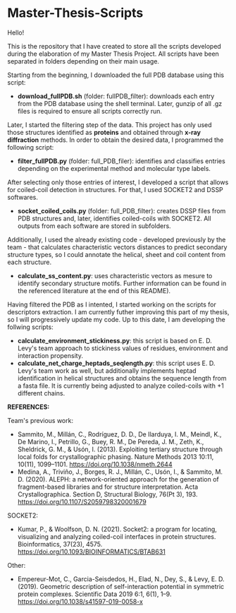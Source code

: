 # Master-Thesis-Scripts

Hello!

This is the repository that I have created to store all the scripts developed during the elaboration of my Master Thesis Project.
All scripts have been separated in folders depending on their main usage.

Starting from the beginning, I downloaded the full PDB database using this script:

- <strong>download_fullPDB.sh</strong> (folder: fullPDB_filter): downloads each entry from the PDB database using the shell terminal. Later, gunzip of all .gz files is required to ensure all scripts correctly run.

Later, I started the filtering step of the data. This project has only used those structures identified as <strong>proteins</strong> and obtained through <strong>x-ray diffraction</strong> methods.
In order to obtain the desired data, I programmed the following script:

- <strong>filter_fullPDB.py</strong> (folder: full_PDB_filer): identifies and classifies entries depending on the experimental method and  molecular type labels.

After selecting only those entries of interest, I developed a script that allows for coiled-coil detection in structures. For that, I used SOCKET2 and DSSP softwares.

- <strong>socket_coiled_coils.py</strong> (folder: full_PDB_filter): creates DSSP files from PDB structures and, later, identifies coiled-coils with SOCKET2. All outputs from each software are stored in subfolders.

Additionally, I used the already existing code - developed previously by the team - that calculates characteristic vectors distances to predict secondary structure types, so I could annotate the helical, sheet and coil content from each structure.

- <strong>calculate_ss_content.py</strong>: uses characteristic vectors as mesure to identify secondary structure motifs. Further information can be found in the referenced literature at the end of this README).

Having filtered the PDB as I intented, I started working on the scripts for descriptors extraction. I am currently futher improving this part of my thesis, so I will progressively update my code.
Up to this date, I am developing the follwing scripts:

- <strong>calculate_environment_stickiness.py</strong>: this script is based on E. D. Levy's team approach to stickiness values of residues, environment and interaction propensity.
- <strong>calculate_net_charge_heptads_seqlength.py</strong>: this script uses E. D. Levy's team work as well, but additionally implements heptad identification in helical structures and obtains the sequence length from a fasta file. It is currently being adjusted to analyze coiled-coils with +1 different chains.

<strong>REFERENCES:</strong>

Team's previous work:

- Sammito, M., Millán, C., Rodríguez, D. D., De Ilarduya, I. M., Meindl, K., De Marino, I., Petrillo, G., Buey, R. M., De Pereda, J. M., Zeth, K., Sheldrick, G. M., & Usón, I. (2013). Exploiting tertiary structure through local folds for crystallographic phasing. Nature Methods 2013 10:11, 10(11), 1099–1101. https://doi.org/10.1038/nmeth.2644
- Medina, A., Triviño, J., Borges, R. J., Millán, C., Usón, I., & Sammito, M. D. (2020). ALEPH: a network-oriented approach for the generation of fragment-based libraries and for structure interpretation. Acta Crystallographica. Section D, Structural Biology, 76(Pt 3), 193. https://doi.org/10.1107/S2059798320001679

SOCKET2:

- Kumar, P., & Woolfson, D. N. (2021). Socket2: a program for locating, visualizing and analyzing coiled-coil interfaces in protein structures. Bioinformatics, 37(23), 4575. https://doi.org/10.1093/BIOINFORMATICS/BTAB631

Other:

- Empereur-Mot, C., Garcia-Seisdedos, H., Elad, N., Dey, S., & Levy, E. D. (2019). Geometric description of self-interaction potential in symmetric protein complexes. Scientific Data 2019 6:1, 6(1), 1–9. https://doi.org/10.1038/s41597-019-0058-x
